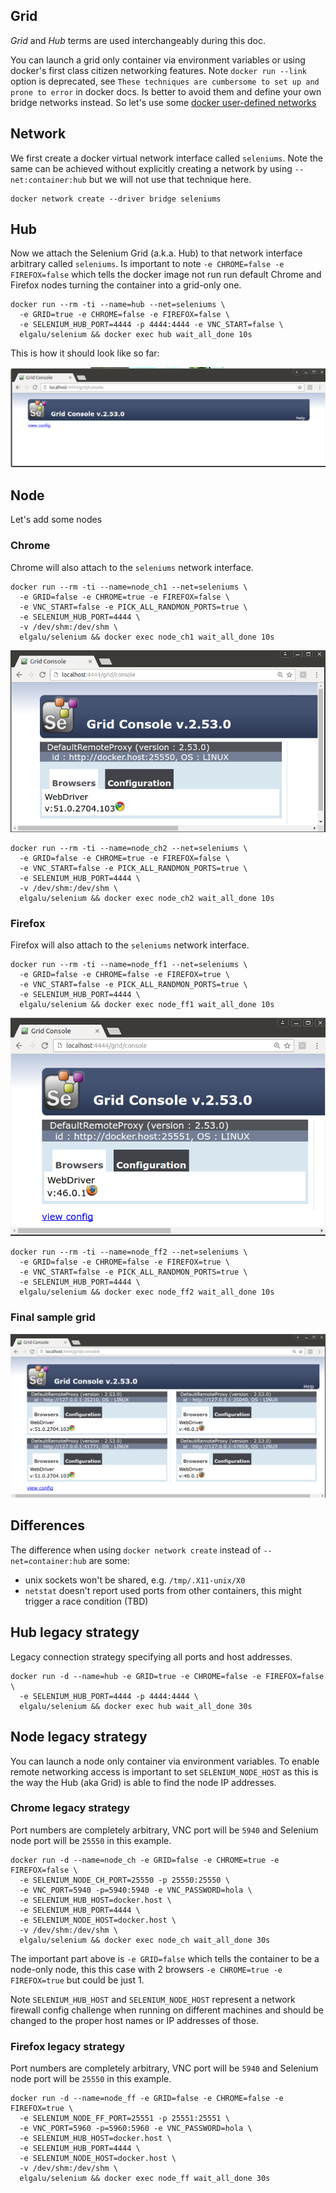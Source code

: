 ## Grid
*Grid* and *Hub* terms are used interchangeably during this doc.

You can launch a grid only container via environment variables or using docker's first class citizen networking features.
Note `docker run --link` option is deprecated, see `These techniques are cumbersome to set up and prone to error` in docker docs.
Is better to avoid them and define your own bridge networks instead.
So let's use some [docker user-defined networks](https://docs.docker.com/engine/userguide/networking/dockernetworks/)

## Network
We first create a docker virtual network interface called `seleniums`.
Note the same can be achieved without explicitly creating a network by using `--net:container:hub` but we will not use that technique here.

    docker network create --driver bridge seleniums

## Hub
Now we attach the Selenium Grid (a.k.a. Hub) to that network interface arbitrary called `seleniums`.
Is important to note `-e CHROME=false -e FIREFOX=false` which tells the docker image not run run default Chrome and Firefox nodes turning the container into a grid-only one.

    docker run --rm -ti --name=hub --net=seleniums \
      -e GRID=true -e CHROME=false -e FIREFOX=false \
      -e SELENIUM_HUB_PORT=4444 -p 4444:4444 -e VNC_START=false \
      elgalu/selenium && docker exec hub wait_all_done 10s

This is how it should look like so far:

![docker-empty-selenium-grid](../images/empty_grid_console.png)

## Node
Let's add some nodes

### Chrome
Chrome will also attach to the `seleniums` network interface.

    docker run --rm -ti --name=node_ch1 --net=seleniums \
      -e GRID=false -e CHROME=true -e FIREFOX=false \
      -e VNC_START=false -e PICK_ALL_RANDMON_PORTS=true \
      -e SELENIUM_HUB_PORT=4444 \
      -v /dev/shm:/dev/shm \
      elgalu/selenium && docker exec node_ch1 wait_all_done 10s

![docker-selenium-chrome-node](../images/chrome_grid_console.png)

    docker run --rm -ti --name=node_ch2 --net=seleniums \
      -e GRID=false -e CHROME=true -e FIREFOX=false \
      -e VNC_START=false -e PICK_ALL_RANDMON_PORTS=true \
      -e SELENIUM_HUB_PORT=4444 \
      -v /dev/shm:/dev/shm \
      elgalu/selenium && docker exec node_ch2 wait_all_done 10s

### Firefox
Firefox will also attach to the `seleniums` network interface.

    docker run --rm -ti --name=node_ff1 --net=seleniums \
      -e GRID=false -e CHROME=false -e FIREFOX=true \
      -e VNC_START=false -e PICK_ALL_RANDMON_PORTS=true \
      -e SELENIUM_HUB_PORT=4444 \
      elgalu/selenium && docker exec node_ff1 wait_all_done 10s

![docker-selenium-firefox-node](../images/firefox_grid_console.png)

    docker run --rm -ti --name=node_ff2 --net=seleniums \
      -e GRID=false -e CHROME=false -e FIREFOX=true \
      -e VNC_START=false -e PICK_ALL_RANDMON_PORTS=true \
      -e SELENIUM_HUB_PORT=4444 \
      elgalu/selenium && docker exec node_ff2 wait_all_done 10s

### Final sample grid

![docker-selenium-hub-4-nodes](../images/grid_4_nodes_random_ports.png)

## Differences
The difference when using `docker network create` instead of `--net=container:hub` are some:

* unix sockets won't be shared, e.g. `/tmp/.X11-unix/X0`
* `netstat` doesn't report used ports from other containers, this might trigger a race condition (TBD)

## Hub legacy strategy
Legacy connection strategy specifying all ports and host addresses.

    docker run -d --name=hub -e GRID=true -e CHROME=false -e FIREFOX=false \
      -e SELENIUM_HUB_PORT=4444 -p 4444:4444 \
      elgalu/selenium && docker exec hub wait_all_done 30s

## Node legacy strategy
You can launch a node only container via environment variables.
To enable remote networking access is important to set `SELENIUM_NODE_HOST` as this is the way the Hub (aka Grid) is able to find the node IP addresses.

### Chrome legacy strategy
Port numbers are completely arbitrary, VNC port will be `5940` and Selenium node port will be `25550` in this example.

    docker run -d --name=node_ch -e GRID=false -e CHROME=true -e FIREFOX=false \
      -e SELENIUM_NODE_CH_PORT=25550 -p 25550:25550 \
      -e VNC_PORT=5940 -p=5940:5940 -e VNC_PASSWORD=hola \
      -e SELENIUM_HUB_HOST=docker.host \
      -e SELENIUM_HUB_PORT=4444 \
      -e SELENIUM_NODE_HOST=docker.host \
      -v /dev/shm:/dev/shm \
      elgalu/selenium && docker exec node_ch wait_all_done 30s

The important part above is `-e GRID=false` which tells the container to be a node-only node, this this case with 2 browsers `-e CHROME=true -e FIREFOX=true` but could be just 1.

Note `SELENIUM_HUB_HOST` and `SELENIUM_NODE_HOST` represent a network firewall config challenge when running on different machines and should be changed to the proper host names or IP addresses of those.

### Firefox legacy strategy
Port numbers are completely arbitrary, VNC port will be `5940` and Selenium node port will be `25550` in this example.

    docker run -d --name=node_ff -e GRID=false -e CHROME=false -e FIREFOX=true \
      -e SELENIUM_NODE_FF_PORT=25551 -p 25551:25551 \
      -e VNC_PORT=5960 -p=5960:5960 -e VNC_PASSWORD=hola \
      -e SELENIUM_HUB_HOST=docker.host \
      -e SELENIUM_HUB_PORT=4444 \
      -e SELENIUM_NODE_HOST=docker.host \
      -v /dev/shm:/dev/shm \
      elgalu/selenium && docker exec node_ff wait_all_done 30s
